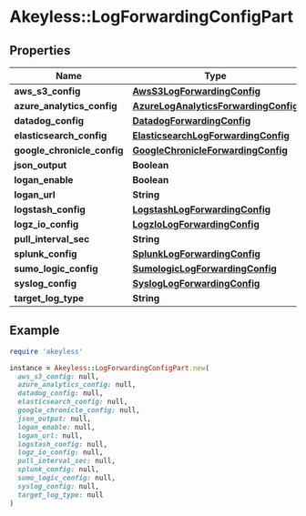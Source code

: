 # Akeyless::LogForwardingConfigPart

## Properties

| Name | Type | Description | Notes |
| ---- | ---- | ----------- | ----- |
| **aws_s3_config** | [**AwsS3LogForwardingConfig**](AwsS3LogForwardingConfig.md) |  | [optional] |
| **azure_analytics_config** | [**AzureLogAnalyticsForwardingConfig**](AzureLogAnalyticsForwardingConfig.md) |  | [optional] |
| **datadog_config** | [**DatadogForwardingConfig**](DatadogForwardingConfig.md) |  | [optional] |
| **elasticsearch_config** | [**ElasticsearchLogForwardingConfig**](ElasticsearchLogForwardingConfig.md) |  | [optional] |
| **google_chronicle_config** | [**GoogleChronicleForwardingConfig**](GoogleChronicleForwardingConfig.md) |  | [optional] |
| **json_output** | **Boolean** |  | [optional] |
| **logan_enable** | **Boolean** |  | [optional] |
| **logan_url** | **String** |  | [optional] |
| **logstash_config** | [**LogstashLogForwardingConfig**](LogstashLogForwardingConfig.md) |  | [optional] |
| **logz_io_config** | [**LogzIoLogForwardingConfig**](LogzIoLogForwardingConfig.md) |  | [optional] |
| **pull_interval_sec** | **String** |  | [optional] |
| **splunk_config** | [**SplunkLogForwardingConfig**](SplunkLogForwardingConfig.md) |  | [optional] |
| **sumo_logic_config** | [**SumologicLogForwardingConfig**](SumologicLogForwardingConfig.md) |  | [optional] |
| **syslog_config** | [**SyslogLogForwardingConfig**](SyslogLogForwardingConfig.md) |  | [optional] |
| **target_log_type** | **String** |  | [optional] |

## Example

```ruby
require 'akeyless'

instance = Akeyless::LogForwardingConfigPart.new(
  aws_s3_config: null,
  azure_analytics_config: null,
  datadog_config: null,
  elasticsearch_config: null,
  google_chronicle_config: null,
  json_output: null,
  logan_enable: null,
  logan_url: null,
  logstash_config: null,
  logz_io_config: null,
  pull_interval_sec: null,
  splunk_config: null,
  sumo_logic_config: null,
  syslog_config: null,
  target_log_type: null
)
```

